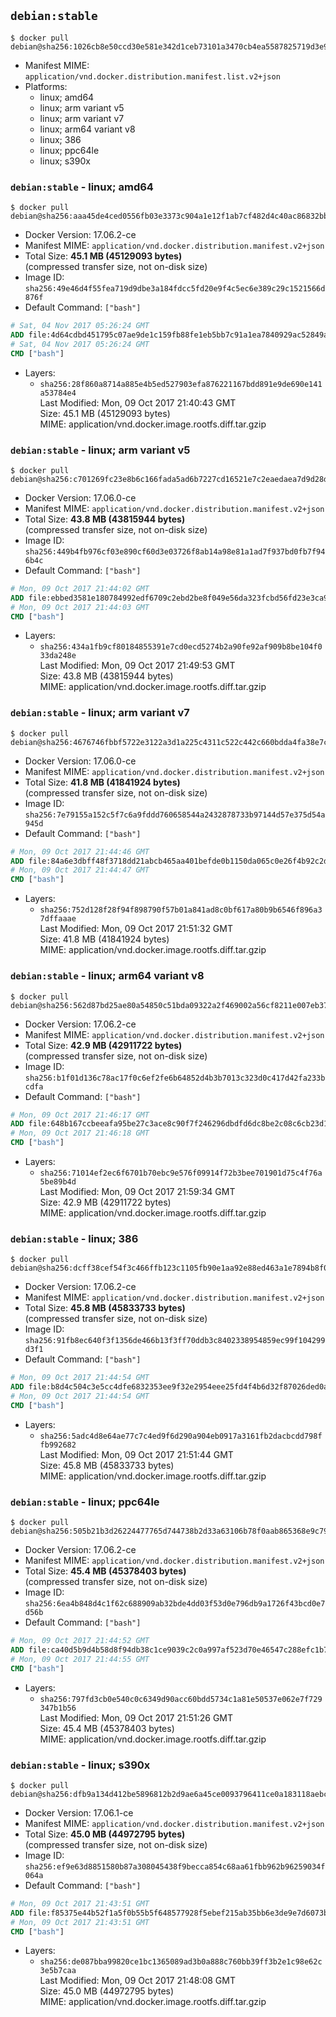 ## `debian:stable`

```console
$ docker pull debian@sha256:1026cb8e50ccd30e581e342d1ceb73101a3470cb4ea5587825719d3e91450798
```

-	Manifest MIME: `application/vnd.docker.distribution.manifest.list.v2+json`
-	Platforms:
	-	linux; amd64
	-	linux; arm variant v5
	-	linux; arm variant v7
	-	linux; arm64 variant v8
	-	linux; 386
	-	linux; ppc64le
	-	linux; s390x

### `debian:stable` - linux; amd64

```console
$ docker pull debian@sha256:aaa45de4ced0556fb03e3373c904a1e12f1ab7cf482d4c40ac86832bb695a6e6
```

-	Docker Version: 17.06.2-ce
-	Manifest MIME: `application/vnd.docker.distribution.manifest.v2+json`
-	Total Size: **45.1 MB (45129093 bytes)**  
	(compressed transfer size, not on-disk size)
-	Image ID: `sha256:49e46d4f55fea719d9dbe3a184fdcc5fd20e9f4c5ec6e389c29c1521566d876f`
-	Default Command: `["bash"]`

```dockerfile
# Sat, 04 Nov 2017 05:26:24 GMT
ADD file:4d64cdbd451795c07ae9de1c159fb88fe1eb5bb7c91a1ea7840929ac52849ad2 in / 
# Sat, 04 Nov 2017 05:26:24 GMT
CMD ["bash"]
```

-	Layers:
	-	`sha256:28f860a8714a885e4b5ed527903efa876221167bdd891e9de690e141a53784e4`  
		Last Modified: Mon, 09 Oct 2017 21:40:43 GMT  
		Size: 45.1 MB (45129093 bytes)  
		MIME: application/vnd.docker.image.rootfs.diff.tar.gzip

### `debian:stable` - linux; arm variant v5

```console
$ docker pull debian@sha256:c701269fc23e8b6c166fada5ad6b7227cd16521e7c2eaedaea7d9d28d9c2e56c
```

-	Docker Version: 17.06.0-ce
-	Manifest MIME: `application/vnd.docker.distribution.manifest.v2+json`
-	Total Size: **43.8 MB (43815944 bytes)**  
	(compressed transfer size, not on-disk size)
-	Image ID: `sha256:449b4fb976cf03e890cf60d3e03726f8ab14a98e81a1ad7f937bd0fb7f946b4c`
-	Default Command: `["bash"]`

```dockerfile
# Mon, 09 Oct 2017 21:44:02 GMT
ADD file:ebbed3581e180784992edf6709c2ebd2be8f049e56da323fcbd56fd23e3ca926 in / 
# Mon, 09 Oct 2017 21:44:03 GMT
CMD ["bash"]
```

-	Layers:
	-	`sha256:434a1fb9cf80184855391e7cd0ecd5274b2a90fe92af909b8be104f033da248e`  
		Last Modified: Mon, 09 Oct 2017 21:49:53 GMT  
		Size: 43.8 MB (43815944 bytes)  
		MIME: application/vnd.docker.image.rootfs.diff.tar.gzip

### `debian:stable` - linux; arm variant v7

```console
$ docker pull debian@sha256:4676746fbbf5722e3122a3d1a225c4311c522c442c660bdda4fa38e7c981769b
```

-	Docker Version: 17.06.0-ce
-	Manifest MIME: `application/vnd.docker.distribution.manifest.v2+json`
-	Total Size: **41.8 MB (41841924 bytes)**  
	(compressed transfer size, not on-disk size)
-	Image ID: `sha256:7e79155a152c5f7c6a9fddd760658544a2432878733b97144d57e375d54a945d`
-	Default Command: `["bash"]`

```dockerfile
# Mon, 09 Oct 2017 21:44:46 GMT
ADD file:84a6e3dbff48f3718dd21abcb465aa401befde0b1150da065c0e26f4b92c2db3 in / 
# Mon, 09 Oct 2017 21:44:47 GMT
CMD ["bash"]
```

-	Layers:
	-	`sha256:752d128f28f94f898790f57b01a841ad8c0bf617a80b9b6546f896a37dffaaae`  
		Last Modified: Mon, 09 Oct 2017 21:51:32 GMT  
		Size: 41.8 MB (41841924 bytes)  
		MIME: application/vnd.docker.image.rootfs.diff.tar.gzip

### `debian:stable` - linux; arm64 variant v8

```console
$ docker pull debian@sha256:562d87bd25ae80a54850c51bda09322a2f469002a56cf8211e007eb37d97865f
```

-	Docker Version: 17.06.2-ce
-	Manifest MIME: `application/vnd.docker.distribution.manifest.v2+json`
-	Total Size: **42.9 MB (42911722 bytes)**  
	(compressed transfer size, not on-disk size)
-	Image ID: `sha256:b1f01d136c78ac17f0c6ef2fe6b64852d4b3b7013c323d0c417d42fa233bcdfa`
-	Default Command: `["bash"]`

```dockerfile
# Mon, 09 Oct 2017 21:46:17 GMT
ADD file:648b167ccbeeafa95be27c3ace8c90f7f246296dbdfd6dc8be2c08c6cb23d105 in / 
# Mon, 09 Oct 2017 21:46:18 GMT
CMD ["bash"]
```

-	Layers:
	-	`sha256:71014ef2ec6f6701b70ebc9e576f09914f72b3bee701901d75c4f76a5be89b4d`  
		Last Modified: Mon, 09 Oct 2017 21:59:34 GMT  
		Size: 42.9 MB (42911722 bytes)  
		MIME: application/vnd.docker.image.rootfs.diff.tar.gzip

### `debian:stable` - linux; 386

```console
$ docker pull debian@sha256:dcff38cef54f3c466ffb123c1105fb90e1aa92e88ed463a1e7894b8f068b6311
```

-	Docker Version: 17.06.2-ce
-	Manifest MIME: `application/vnd.docker.distribution.manifest.v2+json`
-	Total Size: **45.8 MB (45833733 bytes)**  
	(compressed transfer size, not on-disk size)
-	Image ID: `sha256:91fb8ec640f3f1356de466b13f3ff70ddb3c8402338954859ec99f104299d3f1`
-	Default Command: `["bash"]`

```dockerfile
# Mon, 09 Oct 2017 21:44:54 GMT
ADD file:b8d4c504c3e5cc4dfe6832353ee9f32e2954eee25fd4f4b6d32f87026ded0a96 in / 
# Mon, 09 Oct 2017 21:44:54 GMT
CMD ["bash"]
```

-	Layers:
	-	`sha256:5adc4d8e64ae77c7c4ed9f6d290a904eb0917a3161fb2dacbcdd798ffb992682`  
		Last Modified: Mon, 09 Oct 2017 21:51:44 GMT  
		Size: 45.8 MB (45833733 bytes)  
		MIME: application/vnd.docker.image.rootfs.diff.tar.gzip

### `debian:stable` - linux; ppc64le

```console
$ docker pull debian@sha256:505b21b3d26224477765d744738b2d33a63106b78f0aab865368e9c7967108e4
```

-	Docker Version: 17.06.2-ce
-	Manifest MIME: `application/vnd.docker.distribution.manifest.v2+json`
-	Total Size: **45.4 MB (45378403 bytes)**  
	(compressed transfer size, not on-disk size)
-	Image ID: `sha256:6ea4b848d4c1f62c688909ab32bde4dd03f53d0e796db9a1726f43bcd0e7d56b`
-	Default Command: `["bash"]`

```dockerfile
# Mon, 09 Oct 2017 21:44:52 GMT
ADD file:ca40d5b9d4b58d8f94db38c1ce9039c2c0a997af523d70e46547c288efc1b7ce in / 
# Mon, 09 Oct 2017 21:44:55 GMT
CMD ["bash"]
```

-	Layers:
	-	`sha256:797fd3cb0e540c0c6349d90acc60bdd5734c1a81e50537e062e7f729347b1b56`  
		Last Modified: Mon, 09 Oct 2017 21:51:26 GMT  
		Size: 45.4 MB (45378403 bytes)  
		MIME: application/vnd.docker.image.rootfs.diff.tar.gzip

### `debian:stable` - linux; s390x

```console
$ docker pull debian@sha256:dfb9a134d412be5896812b2d9ae6a45ce0093796411ce0a183118aebcbd939d0
```

-	Docker Version: 17.06.1-ce
-	Manifest MIME: `application/vnd.docker.distribution.manifest.v2+json`
-	Total Size: **45.0 MB (44972795 bytes)**  
	(compressed transfer size, not on-disk size)
-	Image ID: `sha256:ef9e63d8851580b87a308045438f9becca854c68aa61fbb962b96259034f064a`
-	Default Command: `["bash"]`

```dockerfile
# Mon, 09 Oct 2017 21:43:51 GMT
ADD file:f85375e44b52f1a5f0b55b5f648577928f5ebef215ab35bb6e3de9e7d6073b3f in / 
# Mon, 09 Oct 2017 21:43:51 GMT
CMD ["bash"]
```

-	Layers:
	-	`sha256:de087bba99820ce1bc1365089ad3b0a888c760bb39ff3b2e1c98e62c3e5b7caa`  
		Last Modified: Mon, 09 Oct 2017 21:48:08 GMT  
		Size: 45.0 MB (44972795 bytes)  
		MIME: application/vnd.docker.image.rootfs.diff.tar.gzip
